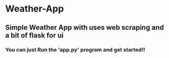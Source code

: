 # Weather-App
## Simple Weather App with uses web scraping and a bit of flask for ui
### You can just Run the 'app.py' program and get started!!
